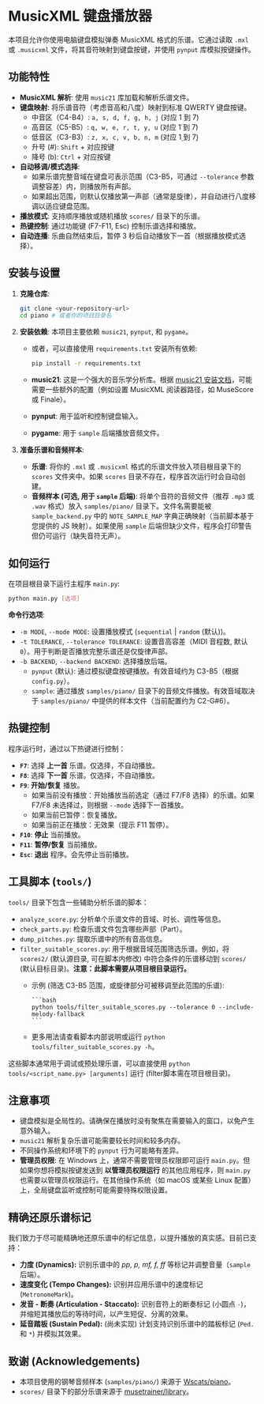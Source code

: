 # MusicXML 键盘播放器

本项目允许你使用电脑键盘模拟弹奏 MusicXML 格式的乐谱。它通过读取 `.mxl` 或 `.musicxml` 文件，将其音符映射到键盘按键，并使用 `pynput` 库模拟按键操作。

## 功能特性

* **MusicXML 解析**: 使用 `music21` 库加载和解析乐谱文件。
* **键盘映射**: 将乐谱音符（考虑音高和八度）映射到标准 QWERTY 键盘按键。
  * 中音区（C4-B4）: `a, s, d, f, g, h, j` (对应 1 到 7)
  * 高音区（C5-B5）: `q, w, e, r, t, y, u` (对应 1̇ 到 7̇)
  * 低音区（C3-B3）: `z, x, c, v, b, n, m` (对应 1̣ 到 7̣)
  * 升号 (#): `Shift` + 对应按键
  * 降号 (b): `Ctrl` + 对应按键
* **自动移调/模式选择**:
  * 如果乐谱完整音域在键盘可表示范围（C3-B5，可通过 `--tolerance` 参数调整容差）内，则播放所有声部。
  * 如果超出范围，则默认仅播放第一声部（通常是旋律），并自动进行八度移调以适应键盘范围。
* **播放模式**: 支持顺序播放或随机播放 `scores/` 目录下的乐谱。
* **热键控制**: 通过功能键 (F7-F11, Esc) 控制乐谱选择和播放。
* **自动连播**: 乐曲自然结束后，暂停 3 秒后自动播放下一首（根据播放模式选择）。

## 安装与设置

1. **克隆仓库**:

    ```bash
    git clone <your-repository-url>
    cd piano # 或者你的项目目录名
    ```

2. **安装依赖**: 本项目主要依赖 `music21`, `pynput`, 和 `pygame`。
    * 或者，可以直接使用 `requirements.txt` 安装所有依赖:

        ```bash
        pip install -r requirements.txt
        ```

    * **music21**: 这是一个强大的音乐学分析库。根据 [music21 安装文档](https://web.mit.edu/music21/doc/usersGuide/usersGuide_01_installing.html)，可能需要一些额外的配置（例如设置 MusicXML 阅读器路径，如 MuseScore 或 Finale）。
    * **pynput**: 用于监听和控制键盘输入。
    * **pygame**: 用于 `sample` 后端播放音频文件。

3. **准备乐谱和音频样本**:
    * **乐谱**: 将你的 `.mxl` 或 `.musicxml` 格式的乐谱文件放入项目根目录下的 `scores` 文件夹中。如果 `scores` 目录不存在，程序首次运行时会自动创建。
    * **音频样本 (可选, 用于 `sample` 后端)**: 将单个音符的音频文件（推荐 `.mp3` 或 `.wav` 格式）放入 `samples/piano/` 目录下。文件名需要能被 `sample_backend.py` 中的 `NOTE_SAMPLE_MAP` 字典正确映射（当前脚本基于您提供的 JS 映射）。如果使用 `sample` 后端但缺少文件，程序会打印警告但仍可运行（缺失音符无声）。

## 如何运行

在项目根目录下运行主程序 `main.py`:

```bash
python main.py [选项]
```

**命令行选项**:

* `-m MODE`, `--mode MODE`: 设置播放模式 (`sequential` | `random` (默认))。
* `-t TOLERANCE`, `--tolerance TOLERANCE`: 设置音高容差（MIDI 音程数, 默认 `0`）。用于判断是否播放完整乐谱还是仅旋律声部。
* `-b BACKEND`, `--backend BACKEND`: 选择播放后端。
  * `pynput` (默认): 通过模拟键盘按键播放。有效音域约为 C3-B5（根据 `config.py`）。
  * `sample`: 通过播放 `samples/piano/` 目录下的音频文件播放。有效音域取决于 `samples/piano/` 中提供的样本文件（当前配置约为 C2-G#6）。

## 热键控制

程序运行时，通过以下热键进行控制：

* **`F7`**: 选择 **上一首** 乐谱。仅选择，不自动播放。
* **`F8`**: 选择 **下一首** 乐谱。仅选择，不自动播放。
* **`F9`**: **开始/恢复** 播放。
  * 如果当前没有播放：开始播放当前选定（通过 F7/F8 选择）的乐谱。如果 F7/F8 未选择过，则根据 `--mode` 选择下一首播放。
  * 如果当前已暂停：恢复播放。
  * 如果当前正在播放：无效果（提示 F11 暂停）。
* **`F10`**: **停止** 当前播放。
* **`F11`**: **暂停/恢复** 当前播放。
* **`Esc`**: **退出** 程序。会先停止当前播放。

## 工具脚本 (`tools/`)

`tools/` 目录下包含一些辅助分析乐谱的脚本：

* `analyze_score.py`: 分析单个乐谱文件的音域、时长、调性等信息。
* `check_parts.py`: 检查乐谱文件包含哪些声部（Part）。
* `dump_pitches.py`: 提取乐谱中的所有音高信息。
* `filter_suitable_scores.py`: 用于根据音域范围筛选乐谱。例如，将 `scores2/` (默认源目录, 可在脚本内修改) 中符合条件的乐谱移动到 `scores/` (默认目标目录)。**注意：此脚本需要从项目根目录运行。**
  * 示例 (筛选 C3-B5 范围，或旋律部分可被移调至此范围的乐谱):

        ```bash
        python tools/filter_suitable_scores.py --tolerance 0 --include-melody-fallback
        ```

  * 更多用法请查看脚本内部说明或运行 `python tools/filter_suitable_scores.py -h`。

这些脚本通常用于调试或预处理乐谱，可以直接使用 `python tools/<script_name.py> [arguments]` 运行 (filter脚本需在项目根目录)。

## 注意事项

* 键盘模拟是全局性的。请确保在播放时没有聚焦在需要输入的窗口，以免产生意外输入。
* `music21` 解析复杂乐谱可能需要较长时间和较多内存。
* 不同操作系统和环境下的 `pynput` 行为可能略有差异。
* **管理员权限**: 在 Windows 上，通常不需要管理员权限即可运行 `main.py`。但如果你想将模拟按键发送到 **以管理员权限运行** 的其他应用程序，则 `main.py` 也需要以管理员权限运行。在其他操作系统（如 macOS 或某些 Linux 配置）上，全局键盘监听或控制可能需要特殊权限设置。

## 精确还原乐谱标记

我们致力于尽可能精确地还原乐谱中的标记信息，以提升播放的真实感。目前已支持：

* **力度 (Dynamics):** 识别乐谱中的 *pp, p, mf, f, ff* 等标记并调整音量（`sample` 后端）。
* **速度变化 (Tempo Changes):** 识别并应用乐谱中的速度标记 (`MetronomeMark`)。
* **发音 - 断奏 (Articulation - Staccato):** 识别音符上的断奏标记 (小圆点 `·`)，并缩短其播放后的等待时间，以产生短促、分离的效果。
* **延音踏板 (Sustain Pedal):** (尚未实现) 计划支持识别乐谱中的踏板标记 (`Ped.` 和 `*`) 并模拟其效果。

## 致谢 (Acknowledgements)

* 本项目使用的钢琴音频样本 (`samples/piano/`) 来源于 [Wscats/piano](https://github.com/Wscats/piano)。
* `scores/` 目录下的部分乐谱来源于 [musetrainer/library](https://github.com/musetrainer/library)。
